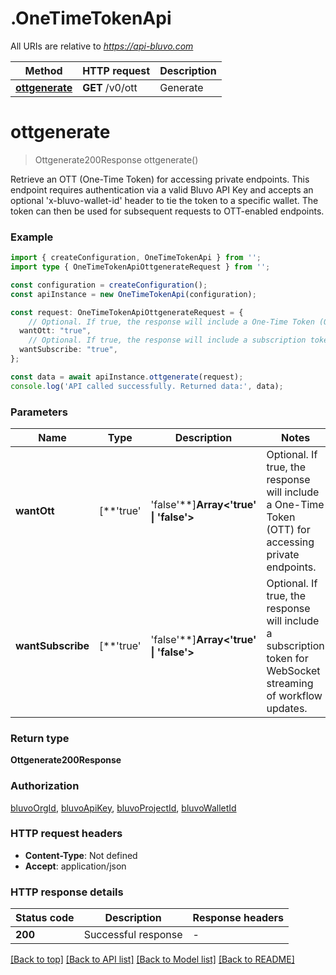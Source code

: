 # .OneTimeTokenApi

All URIs are relative to *https://api-bluvo.com*

Method | HTTP request | Description
------------- | ------------- | -------------
[**ottgenerate**](OneTimeTokenApi.md#ottgenerate) | **GET** /v0/ott | Generate


# **ottgenerate**
> Ottgenerate200Response ottgenerate()

Retrieve an OTT (One-Time Token) for accessing private endpoints. This endpoint requires authentication via a valid Bluvo API Key and accepts an optional \'x-bluvo-wallet-id\' header to tie the token to a specific wallet. The token can then be used for subsequent requests to OTT-enabled endpoints.

### Example


```typescript
import { createConfiguration, OneTimeTokenApi } from '';
import type { OneTimeTokenApiOttgenerateRequest } from '';

const configuration = createConfiguration();
const apiInstance = new OneTimeTokenApi(configuration);

const request: OneTimeTokenApiOttgenerateRequest = {
    // Optional. If true, the response will include a One-Time Token (OTT) for accessing private endpoints. (optional)
  wantOtt: "true",
    // Optional. If true, the response will include a subscription token for WebSocket streaming of workflow updates. (optional)
  wantSubscribe: "true",
};

const data = await apiInstance.ottgenerate(request);
console.log('API called successfully. Returned data:', data);
```


### Parameters

Name | Type | Description  | Notes
------------- | ------------- | ------------- | -------------
 **wantOtt** | [**&#39;true&#39; | &#39;false&#39;**]**Array<&#39;true&#39; &#124; &#39;false&#39;>** | Optional. If true, the response will include a One-Time Token (OTT) for accessing private endpoints. | (optional) defaults to undefined
 **wantSubscribe** | [**&#39;true&#39; | &#39;false&#39;**]**Array<&#39;true&#39; &#124; &#39;false&#39;>** | Optional. If true, the response will include a subscription token for WebSocket streaming of workflow updates. | (optional) defaults to undefined


### Return type

**Ottgenerate200Response**

### Authorization

[bluvoOrgId](README.md#bluvoOrgId), [bluvoApiKey](README.md#bluvoApiKey), [bluvoProjectId](README.md#bluvoProjectId), [bluvoWalletId](README.md#bluvoWalletId)

### HTTP request headers

 - **Content-Type**: Not defined
 - **Accept**: application/json


### HTTP response details
| Status code | Description | Response headers |
|-------------|-------------|------------------|
**200** | Successful response |  -  |

[[Back to top]](#) [[Back to API list]](README.md#documentation-for-api-endpoints) [[Back to Model list]](README.md#documentation-for-models) [[Back to README]](README.md)


